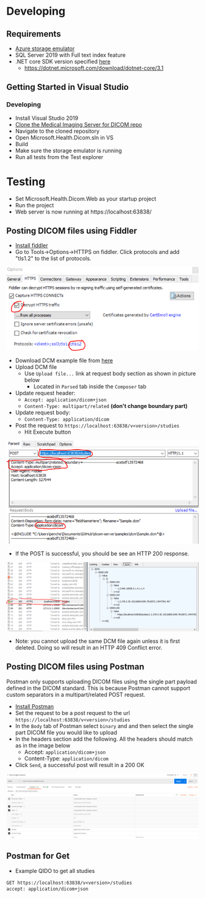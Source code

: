 # Developing
## Requirements
- [Azure storage emulator](https://go.microsoft.com/fwlink/?linkid=717179)
- SQL Server 2019 with Full text index feature
- .NET core SDK version specified [here](/global.json)
   - https://dotnet.microsoft.com/download/dotnet-core/3.1 

## Getting Started in Visual Studio
### Developing
- Install Visual Studio 2019
- [Clone the Medical Imaging Server for DICOM repo](https://github.com/microsoft/dicom-server.git)
- Navigate to the cloned repository
- Open Microsoft.Health.Dicom.sln in VS
- Build
- Make sure the storage emulator is running
- Run all tests from the Test explorer

# Testing
- Set Microsoft.Health.Dicom.Web as your startup project
- Run the project
- Web server is now running at https://localhost:63838/

## Posting DICOM files using Fiddler
- [Install fiddler](https://www.telerik.com/download/fiddler)
- Go to Tools->Options->HTTPS on fiddler. Click protocols and add "tls1.2" to the list of protocols.

![Fiddler Config Image](/docs/images/FiddlerConfig.png)
- Download DCM example file from [here](/docs/dcms) 
- Upload DCM file 
   - Use `Upload file...` link at request body section as shown in picture below
      - Located in `Parsed` tab inside the `Composer` tab
- Update request header:
   - `Accept: application/dicom+json`
   - `Content-Type: multipart/related` **(don't change boundary part)**
- Update request body:
   - `Content-Type: application/dicom`
- Post the request to `https://localhost:63838/v<version>/studies`
   - Hit Execute button

![Post A Dicom Image](/docs/images/FiddlerPost.png)
- If the POST is successful, you should be see an HTTP 200 response.

![Post Succeeds](/docs/images/FiddlerSucceedPost.png)
- Note: you cannot upload the same DCM file again unless it is first deleted. Doing so will result in an HTTP 409 Conflict error.

## Posting DICOM files using Postman
Postman only supports uploading DICOM files using the single part payload defined in the DICOM standard. This is because Postman cannot support custom separators in a multipart/related POST request.
- [Install Postman](https://www.postman.com/downloads/)
- Set the request to be a post request to the url `https://localhost:63838/v<version>/studies`
- In the `Body` tab of Postman select `binary` and and then select the single part DICOM file you would like to upload
- In the headers section add the following. All the headers should match as in the image below 
   - Accept: `application/dicom+json`
   - Content-Type: `application/dicom`
- Click `Send`, a successful post will result in a 200 OK

![Postman headers](/docs/images/postman-singlepart-headers.PNG)

## Postman for Get
- Example QIDO to get all studies
```http
GET https://localhost:63838/v<version>/studies
accept: application/dicom+json
```

